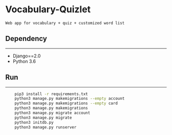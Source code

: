 # Vocabulary-Quizlet
    Web app for vocabulary + quiz + customized word list

## Dependency
-----
  * Django==2.0
  * Python 3.6

## Run
------
```bash
    pip3 install -r requirements.txt
    python3 manage.py makemigrations --empty account
    python3 manage.py makemigrations --empty card
    python3 manage.py makemigrations
    python3 manage.py migrate account
    python3 manage.py migrate
    python3 initdb.py
    python3 manage.py runserver
```
